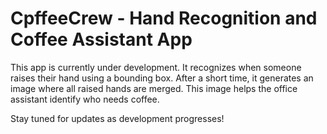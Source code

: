 # CpffeeCrew - Hand Recognition and Coffee Assistant App

This app is currently under development. It recognizes when someone raises their hand using a bounding box. After a short time, it generates an image where all raised hands are merged. This image helps the office assistant identify who needs coffee.

Stay tuned for updates as development progresses!
